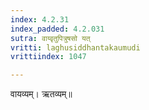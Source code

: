 ```yaml
---
index: 4.2.31
index_padded: 4.2.031
sutra: वाय्वृतुपित्रुषसो यत्‌
vritti: laghusiddhantakaumudi
vrittiindex: 1047

---
```

वायव्यम्। ऋतव्यम्॥